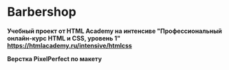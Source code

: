 # Barbershop

**Учебный проект от HTML Academy на интенсиве "Профессиональный онлайн‑курс HTML и CSS, уровень 1" https://htmlacademy.ru/intensive/htmlcss**

**Верстка PixelPerfect по макету**
